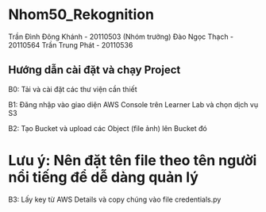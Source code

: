 # Nhom50_Rekognition
Trần Đình Đông Khánh - 20110503 (Nhóm trưởng)
Đào Ngọc Thạch - 20110564
Trần Trung Phát - 20110536

## Hướng dẫn cài đặt và chạy Project

B0: Tải và cài đặt các thư viện cần thiết

B1: Đăng nhập vào giao diện AWS Console trên Learner Lab và chọn dịch vụ S3

B2: Tạo Bucket và upload các Object (file ảnh) lên Bucket đó
# Lưu ý: Nên đặt tên file theo tên người nổi tiếng để dễ dàng quản lý

B3: Lấy key từ AWS Details và copy chúng vào file credentials.py
